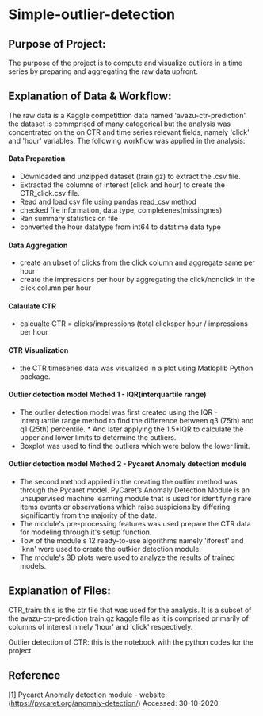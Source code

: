 # Simple-outlier-detection

## Purpose of Project: 
The purpose of the project is to compute and visualize outliers in a time series by preparing and aggregating the raw data upfront. 

## Explanation of Data & Workflow:
The raw data is a Kaggle competittion data named 'avazu-ctr-prediction'. the dataset is commprised of many categorical but the analysis was concentrated on the on CTR and time series relevant fields, namely 'click' and 'hour' variables. The following workflow was applied in the analysis:
####         Data Preparation
                            
   * Downloaded and unzipped dataset (train.gz) to extract the .csv file.
   * Extracted the columns of interest (click and hour) to create the CTR_click.csv file.
   * Read and load csv file using pandas read_csv method
   * checked file information, data type, completenes(missingnes)
   * Ran summary statistics on file
   * converted the hour datatype from int64 to datatime data type
####       Data Aggregation 
   * create an ubset of clicks from the click column and aggregate same per hour
   * create the impressions per hour by aggregating the click/nonclick in the click column per hour
####       Calaulate CTR
   * calcualte CTR = clicks/impressions (total clicksper hour / impressions per hour
####       CTR Visualization
   * the CTR timeseries data was visualized in a plot using Matloplib Python package. 
                            
####       Outlier detection model Method 1 - IQR(interquartile range)
   * The outlier detection model was first created using the IQR - Interquartile range method to find the difference between q3 (75th) and q1 (25th) percentile.          * And later applying the 1.5*IQR to calculate the upper and lower limits to determine the outliers. 
   * Boxplot was used to find the outliers which were below the lower limit. 
   
####       Outlier detection model Method 2 - Pycaret Anomaly detection module
   * The second method applied in the creating the outlier method was through the Pycaret model. PyCaret’s Anomaly Detection Module is an unsupervised machine learning      module that is used for identifying rare items events or observations which raise suspicions by differing significantly from the majority of the data. 
   * The module's pre-processing features was used prepare the CTR data for modeling through it's setup function. 
   * Tow of the module's 12 ready-to-use algorithms namely 'iforest' and 'knn' were used to create the outkier detection module.
   * The module's 3D plots were used to analyze the results of trained models.


## Explanation of Files:
CTR_train: this is the ctr file that was used for the analysis. It is a subset of the avazu-ctr-prediction train.gz kaggle file as it is comprised primarily of columns of interest nmely 'hour' and 'click' respectively.

Outlier detection of CTR: this is the notebook with the python codes for the project.

## Reference
[1] Pycaret Anomaly detection module - website: (https://pycaret.org/anomaly-detection/)
 Accessed: 30-10-2020
